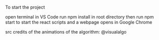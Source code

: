 To start the project

open terminal in VS Code
run npm install in root directory
then run npm start 
to start the react scripts and a webpage opens in Google Chrome


src credits of the animations of the algorithm: @visualalgo
